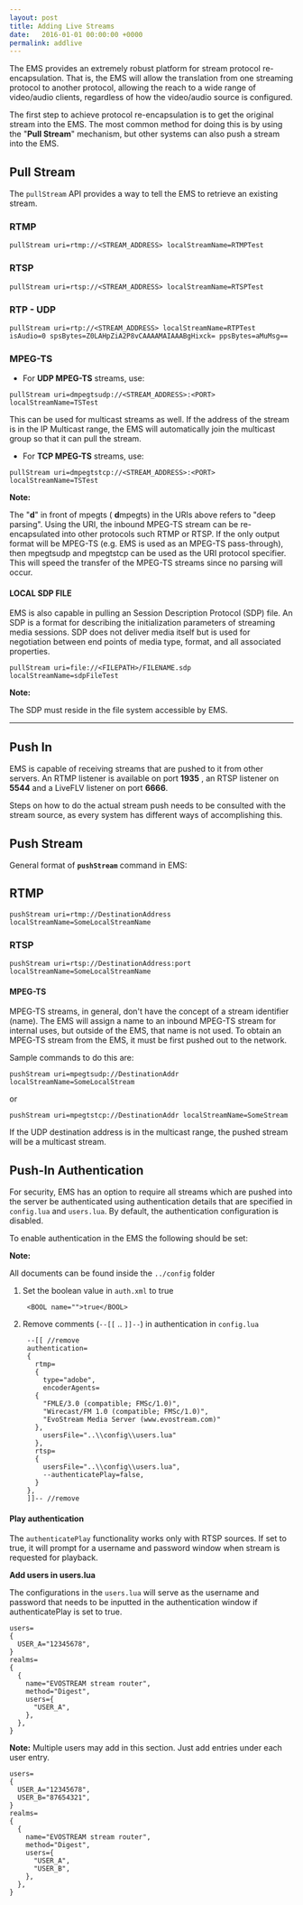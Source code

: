 ```yaml
---
layout: post
title: Adding Live Streams
date:   2016-01-01 00:00:00 +0000
permalink: addlive
---
```


The EMS provides an extremely robust platform for stream protocol re-encapsulation. That is, the EMS will allow the translation from one streaming protocol to another protocol, allowing the reach to a wide range of video/audio clients, regardless of how the video/audio source is configured.

The first step to achieve protocol re-encapsulation is to get the original stream into the EMS. The most common method for doing this is by using the "**Pull Stream**" mechanism, but other systems can also push a stream into the EMS.



## Pull Stream

The `pullStream` API provides a way to tell the EMS to retrieve an existing stream.

### RTMP

``` 
pullStream uri=rtmp://<STREAM_ADDRESS> localStreamName=RTMPTest
```



### RTSP

``` 
pullStream uri=rtsp://<STREAM_ADDRESS> localStreamName=RTSPTest
```



### RTP - UDP

``` 
pullStream uri=rtp://<STREAM_ADDRESS> localStreamName=RTPTest isAudio=0 spsBytes=Z0LAHpZiA2P8vCAAAAMAIAAABgHixck= ppsBytes=aMuMsg==
```



### MPEG-TS

- For **UDP MPEG-TS** streams, use:

``` 
pullStream uri=dmpegtsudp://<STREAM_ADDRESS>:<PORT> localStreamName=TSTest
```

This can be used for multicast streams as well. If the address of the stream is in the IP Multicast range, the EMS will automatically join the multicast group so that it can pull the stream.

- For **TCP MPEG-TS** streams, use:

``` 
pullStream uri=dmpegtstcp://<STREAM_ADDRESS>:<PORT> localStreamName=TSTest
```

**Note:**

The "**d**" in front of mpegts ( **d**mpegts) in the URIs above refers to "deep parsing". Using the URI, the inbound MPEG-TS stream can be re-encapsulated into other protocols such RTMP or RTSP. If the only output format will be MPEG-TS (e.g. EMS is used as an MPEG-TS pass-through), then mpegtsudp and mpegtstcp can be used as the URI protocol specifier. This will speed the transfer of the MPEG-TS streams since no parsing will occur.



#### **LOCAL SDP FILE**

EMS is also capable in pulling an Session Description Protocol (SDP) file. An SDP is a format for describing the initialization parameters of streaming media sessions. SDP does not deliver media itself but is used for negotiation between end points of media type, format, and all associated properties.

``` 
pullStream uri=file://<FILEPATH>/FILENAME.sdp localStreamName=sdpFileTest
```

**Note:**

The SDP must reside in the file system accessible by EMS.

------



## Push In

EMS is capable of receiving streams that are pushed to it from other servers. An RTMP listener is available on port **1935** , an RTSP listener on **5544** and a LiveFLV listener on port **6666**\.

Steps on how to do the actual stream push needs to be consulted with the stream source, as every system has different ways of accomplishing this.


## Push Stream

General format of **`pushStream`** command in EMS:

## RTMP

``` 
pushStream uri=rtmp://DestinationAddress localStreamName=SomeLocalStreamName
```



### RTSP

``` 
pushStream uri=rtsp://DestinationAddress:port localStreamName=SomeLocalStreamName
```



#### MPEG-TS

MPEG-TS streams, in general, don't have the concept of a stream identifier (name). The EMS will assign a name to an inbound MPEG-TS stream for internal uses, but outside of the EMS, that name is not used. To obtain an MPEG-TS stream from the EMS, it must be first pushed out to the network.

Sample commands to do this are:

``` 
pushStream uri=mpegtsudp://DestinationAddr localStreamName=SomeLocalStream
```

or  

``` 
pushStream uri=mpegtstcp://DestinationAddr localStreamName=SomeStream
```

If the UDP destination address is in the multicast range, the pushed stream will be a multicast stream.



## Push-In Authentication

For security, EMS has an option to require all streams which are pushed into the server be authenticated using authentication details that are specified in `config.lua` and `users.lua`. By default, the authentication configuration is disabled.

To enable authentication in the EMS the following should be set:

**Note:**

All documents can be found inside the `../config` folder

1. Set the boolean value in `auth.xml` to true  
   
   ``` 
    <BOOL name="">true</BOOL>
   ```
   
2. Remove comments (`--[[` .. `]]--`) in authentication in `config.lua`  
   
   ``` 
    --[[ //remove
    authentication=
    {
      rtmp=
      {
        type="adobe",
        encoderAgents=
      {
        "FMLE/3.0 (compatible; FMSc/1.0)",
        "Wirecast/FM 1.0 (compatible; FMSc/1.0)",
        "EvoStream Media Server (www.evostream.com)"
      },
        usersFile="..\\config\\users.lua"
      },
      rtsp=
      {
        usersFile="..\\config\\users.lua",
        --authenticatePlay=false,
      }
    },  
    ]]-- //remove
   ```



#### Play authentication

The `authenticatePlay` functionality works only with RTSP sources. If set to true, it will prompt for a username and password window when stream is requested for playback.



**Add users in users.lua**

The configurations in the `users.lua` will serve as the username and password that needs to be inputted in the authentication window if authenticatePlay is set to true.

``` 
users=
{
  USER_A="12345678",
}
realms=
{
  {
    name="EVOSTREAM stream router",
    method="Digest",
    users={
      "USER_A",
    },
  },
}
```

**Note:** Multiple users may add in this section. Just add entries under each user entry.

``` 
users=
{
  USER_A="12345678",
  USER_B="87654321",
}
realms=
{
  {
    name="EVOSTREAM stream router",
    method="Digest",
    users={
      "USER_A",
      "USER_B",
    },
  },
}
```
